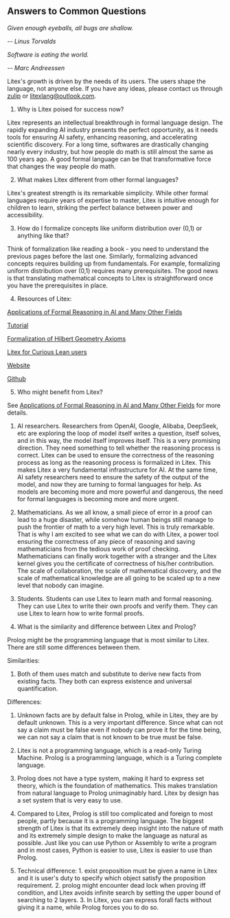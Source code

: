 ## Answers to Common Questions

_Given enough eyeballs, all bugs are shallow._

_-- Linus Torvalds_

_Software is eating the world._

_-- Marc Andreessen_

Litex's growth is driven by the needs of its users. The users shape the language, not anyone else. If you have any ideas, please contact us through [zulip](https://litex.zulipchat.com/join/c4e7foogy6paz2sghjnbujov/) or litexlang@outlook.com.

1. Why is Litex poised for success now?

Litex represents an intellectual breakthrough in formal language design. The rapidly expanding AI industry presents the perfect opportunity, as it needs tools for ensuring AI safety, enhancing reasoning, and accelerating scientific discovery. For a long time, softwares are drastically changing nearly every industry, but how people do math is still almost the same as 100 years ago. A good formal language can be that transformative force that changes the way people do math.

2. What makes Litex different from other formal languages?

Litex's greatest strength is its remarkable simplicity. While other formal languages require years of expertise to master, Litex is intuitive enough for children to learn, striking the perfect balance between power and accessibility.

3. How do I formalize concepts like uniform distribution over (0,1) or anything like that?

Think of formalization like reading a book - you need to understand the previous pages before the last one. Similarly, formalizing advanced concepts requires building up from fundamentals. For example, formalizing uniform distribution over (0,1) requires many prerequisites. The good news is that translating mathematical concepts to Litex is straightforward once you have the prerequisites in place.

4. Resources of Litex:

[Applications of Formal Reasoning in AI and Many Other Fields](./doc/applications_of_formal_reasoning/applications_of_formal_reasoning.md)

[Tutorial](./doc/tutorial/tutorial.md)

[Formalization of Hilbert Geometry Axioms](./examples/comprehensive_examples/Hilbert_geometry_axioms_formalization.lix)

[Litex for Curious Lean users](./doc/litex_for_curious_lean_users/litex_for_curious_lean_users.md)

[Website](https://litexlang.org)

[Github](https://github.com/litexlang/golitex)

5. Who might benefit from Litex?

See [Applications of Formal Reasoning in AI and Many Other Fields](./doc/applications_of_formal_reasoning/applications_of_formal_reasoning.md) for more details.

1. AI researchers. Researchers from OpenAI, Google, Alibaba, DeepSeek, etc are exploring the loop of model itself writes a question, itself solves, and in this way, the model itself improves itself. This is a very promising direction. They need something to tell whether the reasoning process is correct. Litex can be used to ensure the correctness of the reasoning process as long as the reasoning process is formalized in Litex. This makes Litex a very fundamental infrastructure for AI. At the same time, AI safety researchers need to ensure the safety of the output of the model, and now they are turning to formal languages for help. As models are becoming more and more powerful and dangerous, the need for formal languages is becoming more and more urgent.

2. Mathematicians. As we all know, a small piece of error in a proof can lead to a huge disaster, while somehow human beings still manage to push the frontier of math to a very high level. This is truly remarkable. That is why I am excited to see what we can do with Litex, a power tool ensuring the correctness of any piece of reasoning and saving mathematicians from the tedious work of proof checking. Mathematicians can finally work together with a stranger and the Litex kernel gives you the certificate of correctness of his/her contribution. The scale of collaboration, the scale of mathematical discovery, and the scale of mathematical knowledge are all going to be scaled up to a new level that nobody can imagine.

3. Students. Students can use Litex to learn math and formal reasoning. They can use Litex to write their own proofs and verify them. They can use Litex to learn how to write formal proofs.


6. What is the similarity and difference between Litex and Prolog?

Prolog might be the programming language that is most similar to Litex. There are still some differences between them.

Similarities:

1. Both of them uses match and substitute to derive new facts from existing facts. They both can express existence and universal quantification.

Differences:

1. Unknown facts are by default false in Prolog, while in Litex, they are by default unknown. This is a very important difference. Since what can not say a claim must be false even if nobody can prove it for the time being, we can not say a claim that is not known to be true must be false.

2. Litex is not a programming language, which is a read-only Turing Machine. Prolog is a programming language, which is a Turing complete language.

3. Prolog does not have a type system, making it hard to express set theory, which is the foundation of mathematics. This makes translation from natural language to Prolog unimaginably hard. Litex by design has a set system that is very easy to use.

4. Compared to Litex, Prolog is still too complicated and foreign to most people, partly because it is a programming language. The biggest strength of Litex is that its extremely deep insight into the nature of math and its extremely simple design to make the language as natural as possible. Just like you can use Python or Assembly to write a program and in most cases, Python is easier to use, Litex is easier to use than Prolog.

5. Technical difference: 1. exist proposition must be given a name in Litex and it is user's duty to specify which object satisfy the proposition requirement. 2. prolog might encounter dead lock when proving iff condition, and Litex avoids infinite search by setting the upper bound of searching to 2 layers. 3. In Litex, you can express forall facts without giving it a name, while Prolog forces you to do so.





